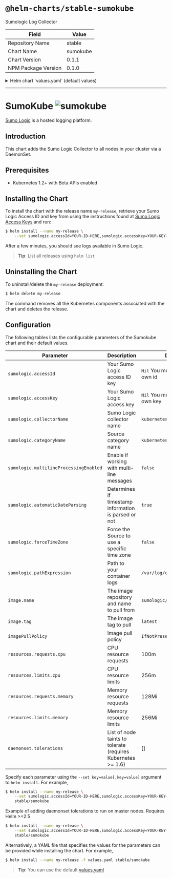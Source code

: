 # `@helm-charts/stable-sumokube`

Sumologic Log Collector

| Field               | Value    |
| ------------------- | -------- |
| Repository Name     | stable   |
| Chart Name          | sumokube |
| Chart Version       | 0.1.1    |
| NPM Package Version | 0.1.0    |

<details>

<summary>Helm chart `values.yaml` (default values)</summary>

```yaml
# Default values for sumokube.
image:
  name: sumologic/collector
  tag: latest
  pullPolicy: IfNotPresent

sumologic:
  ## You'll need to set this to your Sumologic API access key and access ID
  ## before the agent will run.
  ## ref: https://help.sumologic.com/Manage/Security/Access_Keys
  ##
  # accessId:
  # accessKey:

  collectorName: 'kubernetes-collector'

  ## A full list of configurable JSON source options can be found at:
  ## https://help.sumologic.com/Send_Data/Sources/03Use_JSON_to_Configure_Sources
  # categoryName: "kubernetes"
  # multilineProcessingEnabled:
  # automaticDateParsing:
  # forceTimeZone:
  # pathExpression:

resources:
  requests:
    cpu: 100m
    memory: 128Mi
  limits:
    cpu: 256m
    memory: 256Mi

daemonset:
  tolerations: []
```

</details>

---

# SumoKube ![sumokube](/stable/sumokube/sumokube.jpg)

[Sumo Logic](https://www.sumologic.com/) is a hosted logging platform.

## Introduction

This chart adds the Sumo Logic Collector to all nodes in your cluster via a DaemonSet.

## Prerequisites

- Kubernetes 1.2+ with Beta APIs enabled

## Installing the Chart

To install the chart with the release name `my-release`, retrieve your Sumo Logic Access ID and key from using the instructions found at [Sumo Logic Access Keys](https://help.sumologic.com/Manage/Security/Access_Keys) and run:

```bash
$ helm install --name my-release \
    --set sumologic.accessId=YOUR-ID-HERE,sumologic.accessKey=YOUR-KEY-HERE stable/sumokube
```

After a few minutes, you should see logs available in Sumo Logic.

> **Tip**: List all releases using `helm list`

## Uninstalling the Chart

To uninstall/delete the `my-release` deployment:

```bash
$ helm delete my-release
```

The command removes all the Kubernetes components associated with the chart and deletes the release.

## Configuration

The following tables lists the configurable parameters of the Sumokube chart and their default values.

| Parameter                              | Description                                                  | Default                             |
| -------------------------------------- | ------------------------------------------------------------ | ----------------------------------- |
| `sumologic.accessId`                   | Your Sumo Logic access ID key                                | `Nil` You must provide your own id  |
| `sumologic.accessKey`                  | Your Sumo Logic access key                                   | `Nil` You must provide your own key |
| `sumologic.collectorName`              | Sumo Logic collector name                                    | `kubernetes-collector`              |
| `sumologic.categoryName`               | Source category name                                         | `kubernetes`                        |
| `sumologic.multilineProcessingEnabled` | Enable if working with multi-line messages                   | `false`                             |
| `sumologic.automaticDateParsing`       | Determines if timestamp information is parsed or not         | `true`                              |
| `sumologic.forceTimeZone`              | Force the Source to use a specific time zone                 | `false`                             |
| `sumologic.pathExpression`             | Path to your container logs                                  | `/var/log/containers/*.log`         |
| `image.name`                           | The image repository and name to pull from                   | `sumologic/collector`               |
| `image.tag`                            | The image tag to pull                                        | `latest`                            |
| `imagePullPolicy`                      | Image pull policy                                            | `IfNotPresent`                      |
| `resources.requests.cpu`               | CPU resource requests                                        | 100m                                |
| `resources.limits.cpu`                 | CPU resource limits                                          | 256m                                |
| `resources.requests.memory`            | Memory resource requests                                     | 128Mi                               |
| `resources.limits.memory`              | Memory resource limits                                       | 256Mi                               |
| `daemonset.tolerations`                | List of node taints to tolerate (requires Kubernetes >= 1.6) | []                                  |

Specify each parameter using the `--set key=value[,key=value]` argument to `helm install`. For example,

```bash
$ helm install --name my-release \
    --set sumologic.accessId=YOUR-ID-HERE,sumologic.accessKey=YOUR-KEY-HERE,sumologic.categoryName=my-source-category-name \
    stable/sumokube
```

Example of adding daemonset tolerations to run on master nodes. Requires Helm >=2.5

```bash
$ helm install --name my-release \
    --set sumologic.accessId=YOUR-ID-HERE,sumologic.accessKey=YOUR-KEY-HERE,sumologic.categoryName=my-source-category-name,daemonset.tolerations[0].effect=NoSchedule,daemonset.tolerations[0].key=node-role.kubernetes.io/master \
    stable/sumokube
```

Alternatively, a YAML file that specifies the values for the parameters can be provided while installing the chart. For example,

```bash
$ helm install --name my-release -f values.yaml stable/sumokube
```

> **Tip**: You can use the default [values.yaml](values.yaml)
